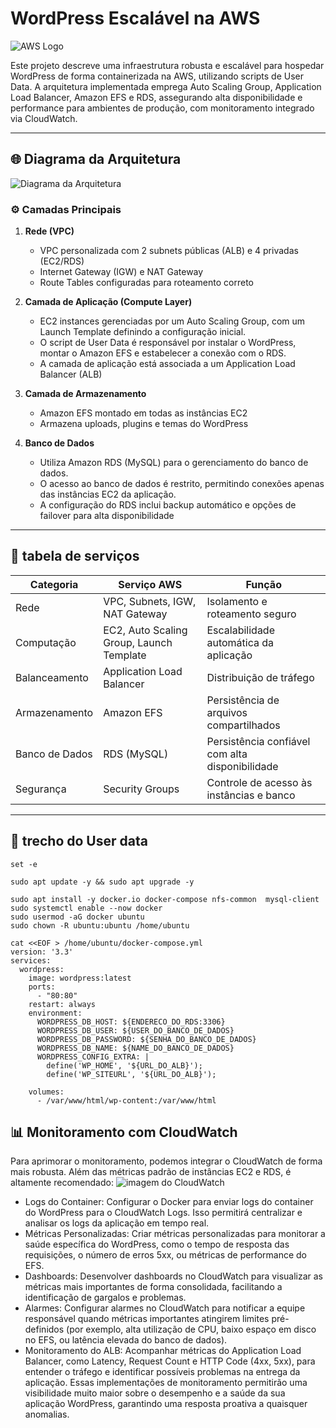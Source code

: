 # WordPress Escalável na AWS
![AWS Logo](https://logo.svgcdn.com/l/aws.svg)




Este projeto descreve uma infraestrutura robusta e escalável para hospedar WordPress de forma containerizada na AWS, utilizando scripts de User Data. A arquitetura implementada emprega Auto Scaling Group, Application Load Balancer, Amazon EFS e RDS, assegurando alta disponibilidade e performance para ambientes de produção, com monitoramento integrado via CloudWatch.

---

## 🌐 Diagrama da Arquitetura

![Diagrama da Arquitetura](documents/worpress.drawio)


### ⚙️ Camadas Principais

1. **Rede (VPC)**
   - VPC personalizada com 2 subnets públicas (ALB) e 4 privadas (EC2/RDS)
   - Internet Gateway (IGW) e NAT Gateway
   - Route Tables configuradas para roteamento correto

2. **Camada de Aplicação (Compute Layer)**
   - EC2 instances gerenciadas por um Auto Scaling Group, com um Launch Template definindo a configuração inicial.
   - O script de User Data é responsável por instalar o WordPress, montar o Amazon EFS e estabelecer a conexão com o RDS.
   - A camada de aplicação está associada a um Application Load Balancer (ALB) 

3. **Camada de Armazenamento**
   - Amazon EFS montado em todas as instâncias EC2
   - Armazena uploads, plugins e temas do WordPress

4. **Banco de Dados**
   - Utiliza Amazon RDS (MySQL) para o gerenciamento do banco de dados.
   - O acesso ao banco de dados é restrito, permitindo conexões apenas das instâncias EC2 da aplicação.
   - A configuração do RDS inclui backup automático e opções de failover para alta disponibilidade

---

## 📑 tabela de serviços 

| Categoria      | Serviço AWS                              | Função                                          |
| -------------- | ---------------------------------------- | ----------------------------------------------- |
| Rede           | VPC, Subnets, IGW, NAT Gateway           | Isolamento e roteamento seguro                  |
| Computação     | EC2, Auto Scaling Group, Launch Template | Escalabilidade automática da aplicação          |
| Balanceamento  | Application Load Balancer                | Distribuição de tráfego                         |
| Armazenamento  | Amazon EFS                               | Persistência de arquivos compartilhados         |
| Banco de Dados | RDS (MySQL)                              | Persistência confiável com alta disponibilidade |
| Segurança      | Security Groups                          | Controle de acesso às instâncias e banco        |

---

## 🔧 trecho do User data 
```
set -e 

sudo apt update -y && sudo apt upgrade -y 

sudo apt install -y docker.io docker-compose nfs-common  mysql-client
sudo systemctl enable --now docker
sudo usermod -aG docker ubuntu
sudo chown -R ubuntu:ubuntu /home/ubuntu

cat <<EOF > /home/ubuntu/docker-compose.yml
version: '3.3'
services:
  wordpress:
    image: wordpress:latest
    ports:
      - "80:80"
    restart: always
    environment:
      WORDPRESS_DB_HOST: ${ENDERECO_DO_RDS:3306}
      WORDPRESS_DB_USER: ${USER_DO_BANCO_DE_DADOS}
      WORDPRESS_DB_PASSWORD: ${SENHA_DO_BANCO_DE_DADOS}
      WORDPRESS_DB_NAME: ${NAME_DO_BANCO_DE_DADOS}
      WORDPRESS_CONFIG_EXTRA: |
        define('WP_HOME', '${URL_DO_ALB}');
        define('WP_SITEURL', '${URL_DO_ALB}');

    volumes:
      - /var/www/html/wp-content:/var/www/html 

```


## 📊 Monitoramento com CloudWatch
Para aprimorar o monitoramento, podemos integrar o CloudWatch de forma mais robusta. Além das métricas padrão de instâncias EC2 e RDS, é altamente recomendado:
   ![imagem do CloudWatch](documents/)

   - Logs do Container: Configurar o Docker para enviar logs do container do WordPress para o CloudWatch Logs. Isso permitirá centralizar e analisar os logs da aplicação em tempo real.
   - Métricas Personalizadas: Criar métricas personalizadas para monitorar a saúde específica do WordPress, como o tempo de resposta das requisições, o número de erros 5xx, ou métricas de performance do EFS.
   - Dashboards: Desenvolver dashboards no CloudWatch para visualizar as métricas mais importantes de forma consolidada, facilitando a identificação de gargalos e problemas.
   - Alarmes: Configurar alarmes no CloudWatch para notificar a equipe responsável quando métricas importantes atingirem limites pré-definidos (por exemplo, alta utilização de CPU, baixo espaço em disco no EFS, ou latência elevada do banco de dados).
   - Monitoramento do ALB: Acompanhar métricas do Application Load Balancer, como Latency, Request Count e HTTP Code (4xx, 5xx), para entender o tráfego e identificar possíveis problemas na entrega da aplicação.
Essas implementações de monitoramento permitirão uma visibilidade muito maior sobre o desempenho e a saúde da sua aplicação WordPress, garantindo uma resposta proativa a quaisquer anomalias.







